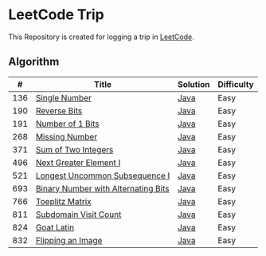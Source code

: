 # LeetCode Trip

This Repository is created for logging a trip in [LeetCode](https://leetcode.com/).

## Algorithm

 | # | Title |  Solution | Difficulty |
 |---|-------|-----------|------------|
 |136|[Single Number](https://leetcode.com/problems/single-number/solution/)|[Java](./algorithms/src/main/java/cn/antswl/leetcode/algorithms/singleNumber/Solution.java)| Easy |
 |190|[Reverse Bits](https://leetcode.com/problems/reverse-bits/description/)|[Java](./algorithms/src/main/java/cn/antswl/leetcode/algorithms/reverseBits/Solution.java)| Easy |
 |191|[Number of 1 Bits](https://leetcode.com/problems/number-of-1-bits/description/)|[Java](./algorithms/src/main/java/cn/antswl/leetcode/algorithms/numberOf1Bits/Solution.java)| Easy |
 |268|[Missing Number](https://leetcode.com/problems/missing-number/description/)|[Java](./algorithms/src/main/java/cn/antswl/leetcode/algorithms/missingNumber/Solution.java)| Easy |
 |371|[Sum of Two Integers](https://leetcode.com/problems/sum-of-two-integers/description/)|[Java](./algorithms/src/main/java/cn/antswl/leetcode/algorithms/sumOfTwoIntegers/Solution.java)| Easy |
 |496|[Next Greater Element I](https://leetcode.com/problems/next-greater-element-i/description/)|[Java](./algorithms/src/main/java/cn/antswl/leetcode/algorithms/nextGreaterElementI/Solution.java)| Easy |
 |521|[Longest Uncommon Subsequence I](https://leetcode.com/problems/longest-uncommon-subsequence-i/description/)|[Java](./algorithms/src/main/java/cn/antswl/leetcode/algorithms/longestUncommonSubsequenceI/Solution.java)| Easy |
 |693|[Binary Number with Alternating Bits](https://leetcode.com/problems/binary-number-with-alternating-bits/description/)|[Java](./algorithms/src/main/java/cn/antswl/leetcode/algorithms/binaryNumberWithAlternatingBits/Solution.java) | Easy |
 |766|[Toeplitz Matrix](https://leetcode.com/problems/toeplitz-matrix/description/)|[Java](./algorithms/src/main/java/cn/antswl/leetcode/algorithms/toeplitzMatrix/Solution.java) | Easy |
 |811|[Subdomain Visit Count](https://leetcode.com/problems/subdomain-visit-count/description/)|[Java](./algorithms/src/main/java/cn/antswl/leetcode/algorithms/subdomainVisitCount/Solution.java)| Easy |
 |824|[Goat Latin](https://leetcode.com/problems/goat-latin/description/)|[Java](./algorithms/src/main/java/cn/antswl/leetcode/algorithms/goatLatin/Solution.java)|Easy|
 |832|[Flipping an Image](https://leetcode.com/problems/flipping-an-image/description/)|[Java](.//algorithms/src/main/java/cn/antswl/leetcode/algorithms/flippingAnImage/Solution.java) | Easy |